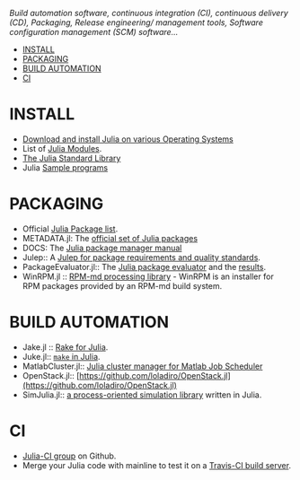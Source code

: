 *Build automation software, continuous integration (CI), continuous delivery (CD), Packaging, Release engineering/ management tools, Software configuration management (SCM) software...*

* [INSTALL](#install)
* [PACKAGING](#packaging)
* [BUILD AUTOMATION](#build-automation)
* [CI](#ci)


# INSTALL 
* [Download and install Julia on various Operating Systems](http://julialang.org/downloads/)
* List of [Julia Modules](http://docs.julialang.org/en/latest/manual/modules/).
* [The Julia Standard Library](http://docs.julialang.org/en/latest/stdlib/)
* Julia [Sample programs](https://github.com/JuliaLang/julia/tree/master/examples)


# PACKAGING
* Official [Julia Package list](http://docs.julialang.org/en/latest/packages/packagelist/).
* METADATA.jl: The [official set of Julia packages](https://github.com/JuliaLang/METADATA.jl)
* DOCS: The [Julia package manager manual](http://docs.julialang.org/en/latest/manual/packages/)
* Julep:: A [Julep for package requirements and quality standards](https://gist.github.com/IainNZ/6086173).
* PackageEvaluator.jl:: The [Julia package evaluator](https://github.com/IainNZ/PackageEvaluator.jl) and the [results](http://iaindunning.com/PackageEval/).
* WinRPM.jl :: [RPM-md processing library](https://github.com/JuliaLang/WinRPM.jl) - WinRPM is an installer for RPM packages provided by an RPM-md build system.


# BUILD AUTOMATION
* Jake.jl :: [Rake for Julia](https://github.com/nolta/Jake.jl).
* Juke.jl:: [`make` in Julia](https://github.com/kshramt/Juke.jl).
* MatlabCluster.jl:: [Julia cluster manager for Matlab Job Scheduler](https://github.com/simonster/MatlabCluster.jl)
* OpenStack.jl:: [https://github.com/loladiro/OpenStack.jl](https://github.com/loladiro/OpenStack.jl)
* SimJulia.jl:: [a process-oriented simulation library](https://github.com/BenLauwens/SimJulia.jl) written in Julia.


# CI 
* [Julia-CI group](https://github.com/julia-ci) on Github.
* Merge your Julia code with mainline to test it on a [Travis-CI build server](https://travis-ci.org/JuliaLang/).

